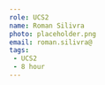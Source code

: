 ```yaml
---
role: UCS2
name: Roman Silivra
photo: placeholder.png
email: roman.silivra@
tags:
 - UCS2
 - 8 hour
---
```


